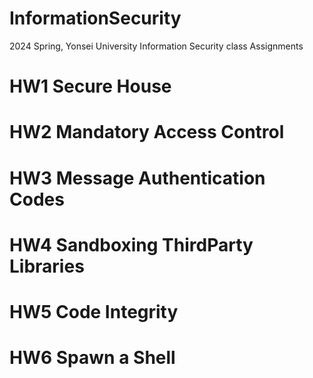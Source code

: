 # InformationSecurity
2024 Spring, Yonsei University Information Security class Assignments

# HW1 Secure House

# HW2 Mandatory Access Control

# HW3 Message Authentication Codes

# HW4 Sandboxing Third­Party Libraries

# HW5 Code Integrity

# HW6 Spawn a Shell